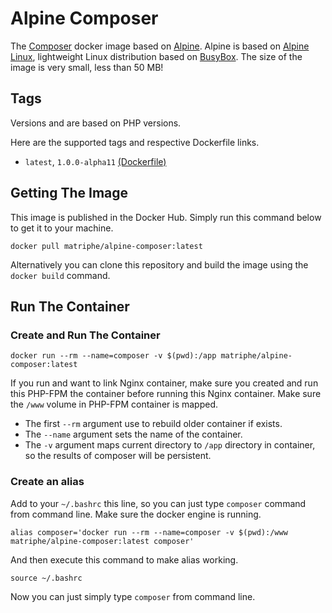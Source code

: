 # Alpine Composer

The [Composer](https://getcomposer.org) docker image based on [Alpine](https://hub.docker.com/_/alpine/). Alpine is based on [Alpine Linux](http://www.alpinelinux.org), lightweight Linux distribution based on [BusyBox](https://hub.docker.com/_/busybox/). The size of the image is very small, less than 50 MB!

## Tags

Versions and are based on PHP versions.

Here are the supported tags and respective Dockerfile links.

 * `latest`, `1.0.0-alpha11` [(Dockerfile)](https://github.com/matriphe/docker-alpine-composer/blob/master/Dockerfile)
 
## Getting The Image

This image is published in the Docker Hub. Simply run this command below to get it to your machine.

```Shell
docker pull matriphe/alpine-composer:latest
```

Alternatively you can clone this repository and build the image using the `docker build` command.

## Run The Container

### Create and Run The Container

```Shell
docker run --rm --name=composer -v $(pwd):/app matriphe/alpine-composer:latest
```

If you run and want to link Nginx container, make sure you created and run this PHP-FPM the container before running this Nginx container. Make sure the `/www` volume in PHP-FPM container is mapped.

 * The first `--rm` argument use to rebuild older container if exists.
 * The `--name` argument sets the name of the container.
 * The `-v` argument maps current directory to `/app` directory in container, so the results of composer will be persistent.
  
### Create an alias

Add to your `~/.bashrc` this line, so you can just type `composer` command from command line. Make sure the docker engine is running.

```Shell
alias composer='docker run --rm --name=composer -v $(pwd):/www matriphe/alpine-composer:latest composer'
```

And then execute this command to make alias working.

```Shell
source ~/.bashrc
```

Now you can just simply type `composer` from command line.